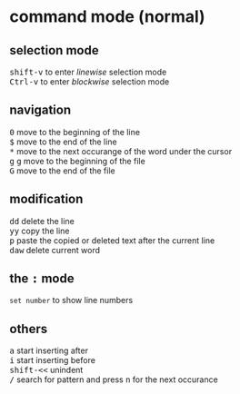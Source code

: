# command mode (normal)

## selection mode
<kbd>shift-v</kbd> to enter *linewise* selection mode  
<kbd>Ctrl-v</kbd> to enter *blockwise* selection mode  

## navigation
<kbd>0</kbd> move to the beginning of the line  
<kbd>$</kbd> move to the end of the line  
<kbd>*</kbd> move to the next occurange of the word under the cursor  
<kbd>g</kbd> <kbd>g</kbd> move to the beginning of the file  
<kbd>G</kbd> move to the end of the file

## modification
<kbd>d</kbd><kbd>d</kbd> delete the line  
<kbd>y</kbd><kbd>y</kbd> copy the line  
<kbd>p</kbd> paste the copied or deleted text after the current line  
<kbd>d</kbd><kbd>a</kbd><kbd>w</kbd> delete current word  

## the <kbd>:</kbd> mode
`set number` to show line numbers

## others 
<kbd>a</kbd> start inserting after  
<kbd>i</kbd> start inserting before  
<kbd>shift-<<</kbd> unindent  
<kbd>/</kbd> search for pattern and press <kbd>n</kbd> for the next occurance  


